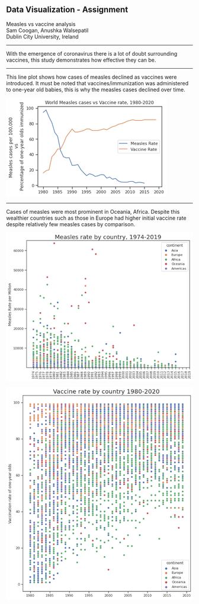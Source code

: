 ## Data Visualization - Assignment

Measles vs vaccine analysis <br>
Sam Coogan, Anushka Walsepatil <br>
Dublin City University, Ireland <br>

---

With the emergence of coronavirus there is a lot of doubt surrounding vaccines, this study demonstrates how effective they can be.

---

This line plot shows how cases of measles declined as vaccines were introduced. It must be noted that vaccines/immunization was administered to one-year old babies, this is why the measles cases declined over time. <br>

![mealsles vs vaccines](/res/world_measles_vs_vaccine.png)

---

Cases of measles were most prominent in Oceania, Africa. Despite this wealthier countries such as those in Europe had higher initial vaccine rate despite relatively few measles cases by comparison.

![measles by country](/res/measles_by_country.png)

![vaccine by country](/res/vaccine_by_country.png)



